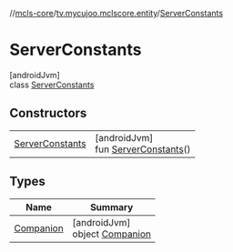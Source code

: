 //[mcls-core](../../../index.md)/[tv.mycujoo.mclscore.entity](../index.md)/[ServerConstants](index.md)

# ServerConstants

[androidJvm]\
class [ServerConstants](index.md)

## Constructors

| | |
|---|---|
| [ServerConstants](-server-constants.md) | [androidJvm]<br>fun [ServerConstants](-server-constants.md)() |

## Types

| Name | Summary |
|---|---|
| [Companion](-companion/index.md) | [androidJvm]<br>object [Companion](-companion/index.md) |
